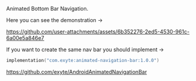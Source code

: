 Animated Bottom Bar Navigation. 

Here you can see the demonstration -> 




https://github.com/user-attachments/assets/6b352276-2ed5-4530-961c-6a00e5a846e7




If you want to create the same nav bar you should implement -> 

```kotlin
implementation("com.exyte:animated-navigation-bar:1.0.0")
```

https://github.com/exyte/AndroidAnimatedNavigationBar
